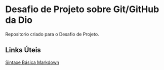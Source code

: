 # Desafio de Projeto sobre Git/GitHub da Dio
Repositorio criado para o Desafio de Projeto.

## Links Úteis
[Sintaxe Básica Markdown](https://www.markdownguide.org/basic-syntax/)
